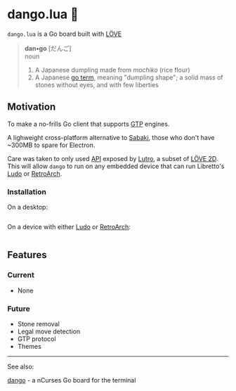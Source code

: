 # dango.lua 🍡

`dango.lua` is a Go board built with [LÖVE](https://www.love2d.org/)

> **dan•go** [だんご]  
> noun
> 1. A Japanese dumpling made from *mochiko* (rice flour) 
> 2. A Japanese [go term](https://senseis.xmp.net/?Dango), meaning "dumpling shape";  a solid mass of stones without eyes, and with few liberties

## Motivation
To make a no-frills Go client that supports [GTP](https://www.lysator.liu.se/~gunnar/gtp/gtp2-spec-draft2/gtp2-spec.html) engines.

A lighweight cross-platform alternative to [Sabaki](https://github.com/SabakiHQ/Sabaki), those who don't have ~300MB to spare for Electron.

Care was taken to only used [API](https://github.com/libretro/lutro-status) exposed by [Lutro](https://lutro.libretro.com/), a subset of [LÖVE 2D](https://www.love2d.org/).
This will allow `dango` to run on any embedded device that can run Libretto's [Ludo](https://ludo.libretro.com/) or [RetroArch](https://www.retroarch.com/).

### Installation
On a desktop:
```sh
```

On a device with either [Ludo](https://ludo.libretro.com/) or [RetroArch](https://www.retroarch.com/):
```sh
```

## Features

### Current
- None

### Future
- Stone removal
- Legal move detection
- GTP protocol
- Themes

***
See also:

[dango](https://github.com/gsobell/dango) -
a nCurses Go board for the terminal

